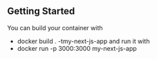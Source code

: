 ## Getting Started

You can build your container with

-   docker build . -tmy-next-js-app 
    and run it with
-   docker run -p 3000:3000 my-next-js-app
